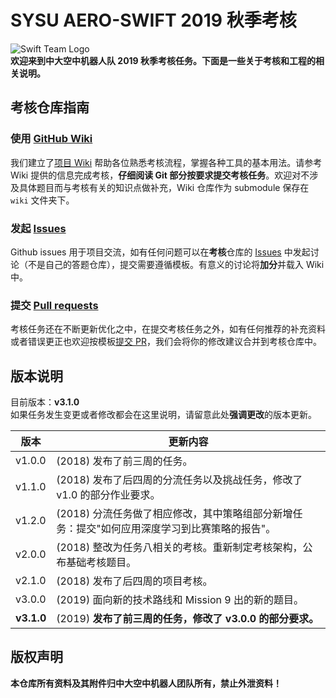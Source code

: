 # SYSU AERO-SWIFT 2019 秋季考核 
![Swift Team Logo](https://github.com/SYSU-AERO-SWIFT/tutorial_2019/blob/master/logo.jpg)  
**欢迎来到中大空中机器人队 2019 秋季考核任务。下面是一些关于考核和工程的相关说明。**

## 考核仓库指南

### 使用 [GitHub Wiki](https://github.com/SYSU-AERO-SWIFT/tutorial_2019/wiki)

我们建立了[项目 Wiki](https://github.com/SYSU-AERO-SWIFT/tutorial_2019/wiki) 帮助各位熟悉考核流程，掌握各种工具的基本用法。请参考 Wiki 提供的信息完成考核，**仔细阅读 Git 部分按要求提交考核任务**。欢迎对不涉及具体题目而与考核有关的知识点做补充，Wiki 仓库作为 submodule 保存在 `wiki` 文件夹下。

### 发起 [Issues](https://github.com/SYSU-AERO-SWIFT/tutorial_2019/issues)

Github issues 用于项目交流，如有任何问题可以在**考核**仓库的 [Issues](https://github.com/SYSU-AERO-SWIFT/tutorial_2019/issues) 中发起讨论（不是自己的答题仓库），提交需要遵循模板。有意义的讨论将**加分**并载入 Wiki 中。

### 提交 [Pull requests](https://github.com/SYSU-AERO-SWIFT/tutorial_2019/pulls)

考核任务还在不断更新优化之中，在提交考核任务之外，如有任何推荐的补充资料或者错误更正也欢迎按模板[提交 PR](https://github.com/SYSU-AERO-SWIFT/tutorial_2019/pulls)，我们会将你的修改建议合并到考核仓库中。

## 版本说明

目前版本：**v3.1.0**  
如果任务发生变更或者修改都会在这里说明，请留意此处**强调更改**的版本更新。

|版本|更新内容|
|---|---|
|v1.0.0|(2018) 发布了前三周的任务。|
|v1.1.0|(2018) 发布了后四周的分流任务以及挑战任务，修改了 v1.0 的部分作业要求。|
|v1.2.0|(2018) 分流任务做了相应修改，其中策略组部分新增任务：提交"如何应用深度学习到比赛策略的报告"。|
|v2.0.0|(2018) 整改为任务八相关的考核。重新制定考核架构，公布基础考核题目。|
|v2.1.0|(2018) 发布了后四周的项目考核。|
|v3.0.0|(2019) 面向新的技术路线和 Mission 9 出的新的题目。|
|**v3.1.0**|(2019) **发布了前三周的任务，修改了 v3.0.0 的部分要求。**|

## 版权声明

**本仓库所有资料及其附件归中大空中机器人团队所有，禁止外泄资料！**

